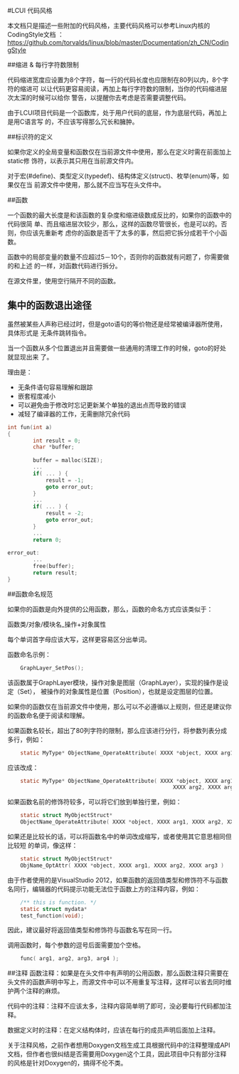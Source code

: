 #LCUI 代码风格

本文档只是描述一些附加的代码风格，主要代码风格可以参考Linux内核的CodingStyle文档
：https://github.com/torvalds/linux/blob/master/Documentation/zh_CN/CodingStyle

##缩进 & 每行字符数限制

代码缩进宽度应设置为8个字符，每一行的代码长度也应限制在80列以内，8个字符的缩进可
以让代码更容易阅读，再加上每行字符数的限制，当你的代码缩进层次太深的时候可以给你
警告，以提醒你去考虑是否需要调整代码。

由于LCUI项目代码是一个函数库，处于用户代码的底层，作为底层代码，再加上是用C语言写
的，不应该写得那么冗长和臃肿。

##标识符的定义

如果你定义的全局变量和函数仅在当前源文件中使用，那么在定义时需在前面加上static修
饰符，以表示其只用在当前源文件内。

对于宏(#define)、类型定义(typedef)、结构体定义(struct)、枚举(enum)等，如果仅在当
前源文件中使用，那么就不应当写在头文件中。

##函数

一个函数的最大长度是和该函数的复杂度和缩进级数成反比的，如果你的函数中的代码很简
单、而且缩进层次较少，那么，这样的函数尽管很长，也是可以的。否则，你应该先重新考
虑你的函数是否干了太多的事，然后把它拆分成若干个小函数。

函数中的局部变量的数量不应超过5－10个，否则你的函数就有问题了，你需要做的和上述
的一样，对函数代码进行拆分。

在源文件里，使用空行隔开不同的函数。

## 集中的函数退出途径

虽然被某些人声称已经过时，但是goto语句的等价物还是经常被编译器所使用，具体形式是
无条件跳转指令。

当一个函数从多个位置退出并且需要做一些通用的清理工作的时候，goto的好处就显现出来
了。

理由是：

- 无条件语句容易理解和跟踪
- 嵌套程度减小
- 可以避免由于修改时忘记更新某个单独的退出点而导致的错误
- 减轻了编译器的工作，无需删除冗余代码

```c
int fun(int a)
{
        int result = 0;
        char *buffer;
        
        buffer = malloc(SIZE);
        ...
        if( ... ) {
            result = -1;
            goto error_out;
        }
        ...
        if( ... ) {
            result = -2;
            goto error_out;
        }
        ...
        return 0;
        
error_out:
        ...
        free(buffer);
        return result;
}

```


##函数命名规范

如果你的函数是向外提供的公用函数，那么，函数的命名方式应该类似于：

函数类/对象/模块名_操作+对象属性

每个单词首字母应该大写，这样更容易区分出单词。

函数命名示例：

```c
    GraphLayer_SetPos();
```

该函数属于GraphLayer模块，操作对象是图层（GraphLayer），实现的操作是设定（Set），
被操作的对象属性是位置（Position），也就是设定图层的位置。

如果你的函数仅在当前源文件中使用，那么可以不必遵循以上规则，但还是建议你的函数命名便于阅读和理解。

如果函数名较长，超出了80列字符的限制，那么应该进行分行，将参数列表分成多行，例如：

```c
    static MyType* ObjectName_OperateAttribute( XXXX *object, XXXX arg1, XXXX arg2, XXXX arg3 )
```

应该改成：

```c
    static MyType* ObjectName_OperateAttribute( XXXX *object, XXXX arg1,
                                                    XXXX arg2, XXXX arg3 )
```

如果函数名前的修饰符较多，可以将它们放到单独行里，例如：

```c
    static struct MyObjectStruct* 
    ObjectName_OperateAttribute( XXXX *object, XXXX arg1, XXXX arg2, XXXX arg3 )
```

如果还是比较长的话，可以将函数名中的单词改成缩写，或者使用其它意思相同但比较短
的单词，像这样：

```c
    static struct MyObjectStruct* 
    ObjName_OptAttr( XXXX *object, XXXX arg1, XXXX arg2, XXXX arg3 )
```

由于作者使用的是VisualStudio 2012，如果函数的返回值类型和修饰符不与函数名同行，编辑器的代码提示功能无法位于函数上方的注释内容，例如：

```c
	/** this is function. */
    static struct mydata*
	test_function(void);
```

因此，建议最好将返回值类型和修饰符与函数名写在同一行。

调用函数时，每个参数的逗号后面需要加个空格。

```c
    func( arg1, arg2, arg3, arg4 );
```

##注释
函数注释：如果是在头文件中有声明的公用函数，那么函数注释只需要在头文件的函数声明中写上，而源文件中可以不用重复写注释，这样可以省去同时维护两个注释的麻烦。

代码中的注释：注释不应该太多，注释内容简单明了即可，没必要每行代码都加注释。

数据定义时的注释：在定义结构体时，应该在每行的成员声明后面加上注释。

关于注释风格，之前作者想用Doxygen文档生成工具根据代码中的注释整理成API文档，但作者也很纠结是否需要用Doxygen这个工具，因此项目中只有部分注释的风格是针对Doxygen的，搞得不伦不类。

